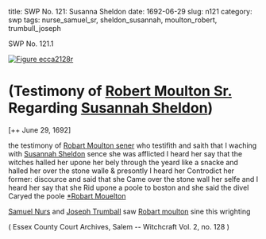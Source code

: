 title: SWP No. 121: Susanna Sheldon
date: 1692-06-29
slug: n121
category: swp
tags: nurse_samuel_sr, sheldon_susannah, moulton_robert, trumbull_joseph

<div markdown class="doc" id="n121.1">

<div class="doc_id">SWP No. 121.1</div>


<span markdown class="figure">[![Figure ecca2128r](archives/ecca/thumb/ecca2128r.jpg)](archives/ecca/large/ecca2128r.jpg)</span>

# (Testimony of [Robert Moulton Sr.](/tag/moulton_robert.html) Regarding [Susannah Sheldon](/tag/sheldon_susannah.html))

[++ June 29, 1692]

the testimony of [Robart Moulton sener](/tag/moulton_robert.html) who testifith and saith that I waching with [Susannah Sheldon](/tag/sheldon_susannah.html) sence she was afflicted I heard her say that the witches halled her upone her bely through the yeard like a snacke and halled her over the stone walle & presontly I heard her Controdict her former: discource and said that she Came over the stone wall her selfe and I heard her say that she Rid upone a poole to boston and she said the divel Caryed the poole
                                                                 [*Robart Mouelton](/tag/moulton_robert.html) 

[Samuel Nurs](/tag/nurse_samuel_sr.html) 
and 
[Joseph Trumball](/tag/trumbull_joseph.html) 
saw [Robart moulton](/tag/moulton_robert.html) sine this wrighting 

( Essex County Court Archives, Salem -- Witchcraft Vol. 2, no. 128 )

</div>

